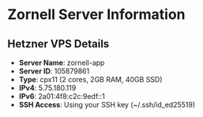 # Zornell Server Information

## Hetzner VPS Details
- **Server Name**: zornell-app
- **Server ID**: 105879861
- **Type**: cpx11 (2 cores, 2GB RAM, 40GB SSD)
- **IPv4**: 5.75.180.119
- **IPv6**: 2a01:4f8:c2c:9edf::1
- **SSH Access**: Using your SSH key (~/.ssh/id_ed25519)